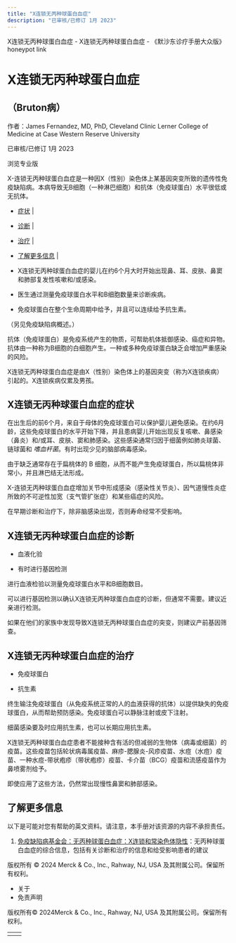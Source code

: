 ```yaml
---
title: "X连锁无丙种球蛋白血症"
description: "已审核/已修订 1月 2023"
---
```


﻿X连锁无丙种球蛋白血症 - X连锁无丙种球蛋白血症 - 《默沙东诊疗手册大众版》 honeypot link

# X连锁无丙种球蛋白血症

## （Bruton病）

作者：James Fernandez, MD, PhD, Cleveland Clinic Lerner College of Medicine at Case Western
Reserve University

已审核/已修订 1月 2023

浏览专业版

X-连锁无丙种球蛋白血症是一种因X（性别）染色体上某基因突变所致的遗传性免疫缺陷病。本病导致无B细胞（一种淋巴细胞）和抗体（免疫球蛋白）水平很低或无抗体。

- [症状](#症状_v27719666_zh) \|
- [诊断](#诊断_v27719672_zh) \|
- [治疗](#治疗_v27719681_zh) \|
- [了解更多信息](#了解更多信息_v45390349_zh) \|

- X连锁无丙种球蛋白血症的婴儿在约6个月大时开始出现鼻、耳、皮肤、鼻窦和肺部复发性咳嗽和/或感染。

- 医生通过测量免疫球蛋白水平和B细胞数量来诊断疾病。

- 免疫球蛋白在整个生命周期中给予，并且可以连续给予抗生素。


（另见免疫缺陷病概述。）

抗体（免疫球蛋白）是免疫系统产生的物质，可帮助机体抵御感染、癌症和异物。抗体由一种称为B细胞的白细胞产生。一种或多种免疫球蛋白缺乏会增加严重感染的风险。

X连锁无丙种球蛋白血症是由X（性别）染色体上的基因突变（称为X连锁疾病）引起的。X连锁疾病仅累及男孩。

## X连锁无丙种球蛋白血症的症状

在出生后的前6个月，来自于母体的免疫球蛋白可以保护婴儿避免感染。在约6月龄，这些免疫球蛋白的水平开始下降，并且患病婴儿开始出现反复咳嗽、鼻感染（鼻炎）和/或耳、皮肤、窦和肺感染。这些感染通常归因于细菌例如肺炎球菌、链球菌和 _嗜血杆菌_。有时出现少见的脑部病毒感染。

由于缺乏通常存在于扁桃体的 B 细胞，从而不能产生免疫球蛋白，所以扁桃体非常小，并且淋巴结无法形成。

X-连锁无丙种球蛋白血症增加关节中形成感染（感染性关节炎）、因气道慢性炎症所致的不可逆性加宽（支气管扩张症）和某些癌症的风险。

在早期诊断和治疗下，除非脑感染出现，否则寿命经常不受影响。

## X连锁无丙种球蛋白血症的诊断

- 血液化验

- 有时进行基因检测


进行血液检验以测量免疫球蛋白水平和B细胞数目。

可以进行基因检测以确认X连锁无丙种球蛋白血症的诊断，但通常不需要。建议近亲进行检测。

如果在他们的家族中发现导致X连锁无丙种球蛋白血症的突变，则建议产前基因筛查。

## X连锁无丙种球蛋白血症的治疗

- 免疫球蛋白

- 抗生素


终生输注免疫球蛋白（从免疫系统正常的人的血液获得的抗体）以提供缺失的免疫球蛋白，从而帮助预防感染。免疫球蛋白可以静脉注射或皮下注射。

细菌感染要及时应用抗生素，也可以长期应用抗生素。

X连锁无丙种球蛋白血症患者不能接种含有活的但减弱的生物体（病毒或细菌）的疫苗。这些疫苗包括轮状病毒属疫苗、麻疹-腮腺炎-风疹疫苗、水痘（水痘）疫苗、一种水痘-带状疱疹（带状疱疹）疫苗、卡介苗（BCG）疫苗和流感疫苗作为鼻喷雾剂给予。

即使应用了这些方法，仍然常出现慢性鼻窦和肺部感染。

## 了解更多信息

以下是可能对您有帮助的英文资料。请注意，本手册对该资源的内容不承担责任。

1. [免疫缺陷病基金会：无丙种球蛋白血症：X连锁和常染色体隐性](https://primaryimmune.org/about-primary-immunodeficiencies/specific-disease-types/agammaglobulinemia-x-linked-autosomal-recessive)：无丙种球蛋白血症的综合信息，包括有关诊断和治疗的信息和给受影响患者的建议




版权所有 © 2024
Merck & Co., Inc., Rahway, NJ, USA 及其附属公司。保留所有权利。

- 关于
- 免责声明

版权所有© 2024Merck & Co., Inc., Rahway, NJ, USA 及其附属公司。保留所有权利。

|     |     |
| --- | --- |
|  |  |